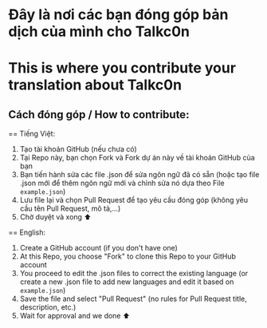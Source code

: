 # Đây là nơi các bạn đóng góp bản dịch của mình cho Talkc0n
# This is where you contribute your translation about Talkc0n

## Cách đóng góp / How to contribute:

== Tiếng Việt: 
1. Tạo tài khoản GitHub (nếu chưa có)
2. Tại Repo này, bạn chọn Fork và Fork dự án này về tài khoản GitHub của bạn
3. Bạn tiến hành sửa các file .json để sửa ngôn ngữ đã có sẵn (hoặc tạo file .json mới để thêm ngôn ngữ mới và chỉnh sửa nó dựa theo File `example.json`)
4. Lưu file lại và chọn Pull Request để tạo yêu cầu đóng góp (không yêu cầu tên Pull Request, mô tả,...)
5. Chờ duyệt và xong ⬆️

== English:
1. Create a GitHub account (if you don't have one)
2. At this Repo, you choose "Fork" to clone this Repo to your GitHub account
3. You proceed to edit the .json files to correct the existing language (or create a new .json file to add new languages ​​and edit it based on `example.json`)
4. Save the file and select "Pull Request" (no rules for Pull Request title, description, etc.)
5. Wait for approval and we done ⬆️
